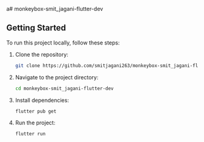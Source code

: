 a# monkeybox-smit_jagani-flutter-dev


## Getting Started

To run this project locally, follow these steps:

1. Clone the repository:

   ```bash
   git clone https://github.com/smitjagani263/monkeybox-smit_jagani-flutter-dev

2. Navigate to the project directory:

   ```bash
   cd monkeybox-smit_jagani-flutter-dev

3. Install dependencies:

   ```bash
   flutter pub get
   
4. Run the project:

   ```bash
   flutter run
